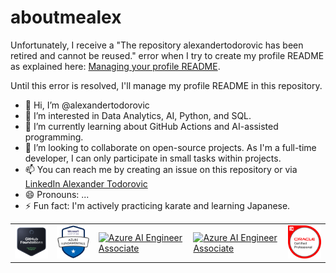 # aboutmealex

Unfortunately, I receive a "The repository alexandertodorovic has been retired and cannot be reused." error when I try to create my profile README as explained here: [Managing your profile README](https://docs.github.com/en/account-and-profile/setting-up-and-managing-your-github-profile/customizing-your-profile/managing-your-profile-readme).

Until this error is resolved, I'll manage my profile README in this repository.

- 👋 Hi, I’m @alexandertodorovic
- 👀 I’m interested in Data Analytics, AI, Python, and SQL.
- 🌱 I’m currently learning about GitHub Actions and AI-assisted programming.
- 💞️ I’m looking to collaborate on open-source projects. As I'm a full-time developer, I can only participate in small tasks within projects.
- 📫 You can reach me by creating an issue on this repository or via [LinkedIn Alexander Todorovic](https://www.linkedin.com/in/alexander-todorovic-hitosuji/)
- 😄 Pronouns: ...
- ⚡ Fun fact: I'm actively practicing karate and learning Japanese.

<table>
  <tr>
    <td><a href="https://www.credly.com/earner/earned/badge/6332a8ca-8fcd-43c5-87e3-690b2eeeebee"><img src="https://github.com/alexandertodorovic/aboutmealex/blob/main/githubfoundations.png" alt="GitHub Foundations" width="100"/></a></td>
    <td><a href="https://www.credly.com/earner/earned/badge/aa6e3970-40bb-4dbc-b631-3c5a012c9358"><img src="https://github.com/alexandertodorovic/aboutmealex/blob/main/azurefundamentals.png" alt="Azure Fundamentals" width="100"/></a></td>
    <td><a href="https://learn.microsoft.com/api/credentials/share/en-us/AlexanderTodorovic-6334/33C01FE4244BEEC?sharingId=7C394C9A7040B629"><img src="https://learn.microsoft.com/media/learn/certification/badges/microsoft-certified-associate-badge.svg" alt="Azure AI Engineer Associate" width="100"/></a></td>
    <td><a href="https://learn.microsoft.com/api/credentials/share/en-us/AlexanderTodorovic-6334/BDFA9865BB69651B?sharingId=7C394C9A7040B629"><img src="https://learn.microsoft.com/media/learn/certification/badges/microsoft-certified-fundamentals-badge.svg" alt="Azure AI Engineer Associate" width="100"/></a></td>
    <td><a href="https://www.credly.com/earner/earned/badge/9444847e-c3b1-4aa1-a161-c26038ba5767"><img src="https://github.com/alexandertodorovic/aboutmealex/blob/main/oraclecertifiedprofessional.png" alt="Oracle Advanced PL/SQL Developer Certified Professional" width="100"/></a></td>
  </tr>
</table>
